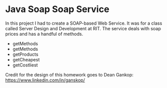 # Java Soap Soap Service

In this project I had to create a SOAP-based Web Service. It was for a class called Server Design and Development at RIT.
The service deals with soap prices and has a handful of methods.
- getMethods
- getMethods
- getProducts
- getCheapest
- getCostliest

Credit for the design of this homework goes to Dean Gankop: https://www.linkedin.com/in/ganskop/
